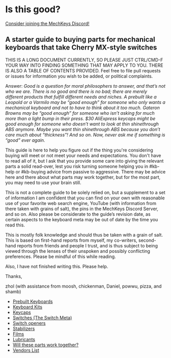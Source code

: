 # Is this good?

[Consider joining the MechKeys Discord!](https://discord.gg/mechkeys)

## A starter guide to buying parts for mechanical keyboards that take Cherry MX-style switches

 THIS IS A LONG DOCUMENT CURRENTLY, SO PLEASE JUST CTRL/CMD-F YOUR WAY INTO FINDING SOMETHING THAT MAY APPLY TO YOU. THERE IS ALSO A TABLE OF CONTENTS PROVIDED.
 Feel free to file pull requests or issues for information you wish to be added, or political complaints.

Answer: *Good is a question for moral philosophers to answer, and that’s not who we are. There is no good and there is no bad; there are merely different products that fulfill different needs and niches. A prebuilt like a Leopold or a Varmilo may be “good enough” for someone who only wants a mechanical keyboard and not to have to think about it too much. Gateron Browns may be “good enough” for someone who isn’t asking for much more than a light bump in their press. $30 AliExpress keycaps might be good enough for someone who doesn’t want to look at thin shinethrough ABS anymore. Maybe you want thin shinethrough ABS because you don’t care much about “thickness”! And so on. Now, never ask me if something is “good” ever again.*  

This guide is here to help you figure out if the thing you're considering buying will meet or not meet your needs and expectations. You don't have to read all of it, but I ask that you provide some care into giving the relevant parts a solid read-over, lest you risk turning someone helping you in #kb-help or #kb-buying advice from passive to aggressive. There may be advice here and there about what parts may work together, but for the most part, you may need to use your brain still.

This is not a complete guide to be solely relied on, but a supplement to a set of information I am confident that you can find on your own with reasonable use of your favorite web search engine, YouTube (with information from there taken with grains of salt), the pins in the MechKeys Discord Server, and so on. Also please be considerate to the guide’s revision date, as certain aspects to the keyboard meta may be out of date by the time you read this.

This is mostly folk knowledge and should thus be taken with a grain of salt. This is based on first-hand reports from myself, my co-writers, second-hand reports from friends and people I trust, and is thus subject to being viewed through the lenses of their unspoken and possibly conflicting preferences. Please be mindful of this while reading.

Also, I have not finished writing this. Please help.

Thanks,

zhol (with assistance from moosh, chickenman, Daniel, powwu, pizza, and shamb)

- [Prebuilt Keyboards](PREBUILT.md)
- [Keyboard Kits](KITS.md/#keyboard-kits)
- [Keycaps](KEYCAPS.md/#keycaps)
- [Switches (The Switch Meta)](SWITCHES.md/#switches-the-switch-meta)
- [Switch openers](SWITCH_OPENERS.md/#switch-openers)
- [Stabilizers](STABILIZERS.md/#stabilizers)
- [Films](FILMS.md/#films)
- [Lubricants](LUBRICANTS.md/#lubricants)
- [Will these parts work together?](WILL_THIS_WORK_TOGETHER.md/#will-these-parts-work-together)
- [Vendors List](VENDORS.md)
